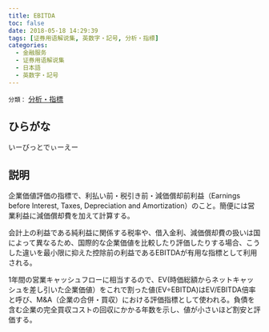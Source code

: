 ```yaml
---
title: EBITDA
toc: false
date: 2018-05-18 14:29:39
tags: [证券用语解说集, 英数字・記号, 分析・指標]
categories:
  - 金融服务
  - 证券用语解说集
  - 日本語
  - 英数字・記号
---
```


`分類：` [分析・指標](/tags/分析・指標/)

## ひらがな

いーびっとでぃーえー

## 説明

企業価値評価の指標で、利払い前・税引き前・減価償却前利益（Earnings before Interest, Taxes, Depreciation and Amortization）のこと。簡便には営業利益に減価償却費を加えて計算する。

会計上の利益である純利益に関係する税率や、借入金利、減価償却費の扱いは国によって異なるため、国際的な企業価値を比較したり評価したりする場合、こうした違いを最小限に抑えた控除前の利益であるEBITDAが有用な指標として利用される。

1年間の営業キャッシュフローに相当するので、EV(時価総額からネットキャッシュを差し引いた企業価値）をこれで割った値(EV÷EBITDA)はEV/EBITDA倍率と呼び、M&A（企業の合併・買収）における評価指標として使われる。負債を含む企業の完全買収コストの回収にかかる年数を示し、値が小さいほど割安と評価する。
